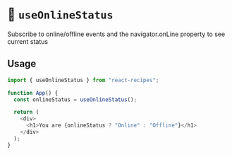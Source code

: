 # 🥒 `useOnlineStatus`

Subscribe to online/offline events and the navigator.onLine property to see current status

## Usage

```js
import { useOnlineStatus } from "react-recipes";

function App() {
  const onlineStatus = useOnlineStatus();

  return (
    <div>
      <h1>You are {onlineStatus ? "Online" : "Offline"}</h1>
    </div>
  );
}
```